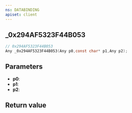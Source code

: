 ```yaml
---
ns: DATABINDING
apiset: client
---
```

## _0x294AF5323F44B053

```c
// 0x294AF5323F44B053
Any _0x294AF5323F44B053(Any p0,const char* p1,Any p2);
```


## Parameters
* **p0**:
* **p1**:
* **p2**:

## Return value